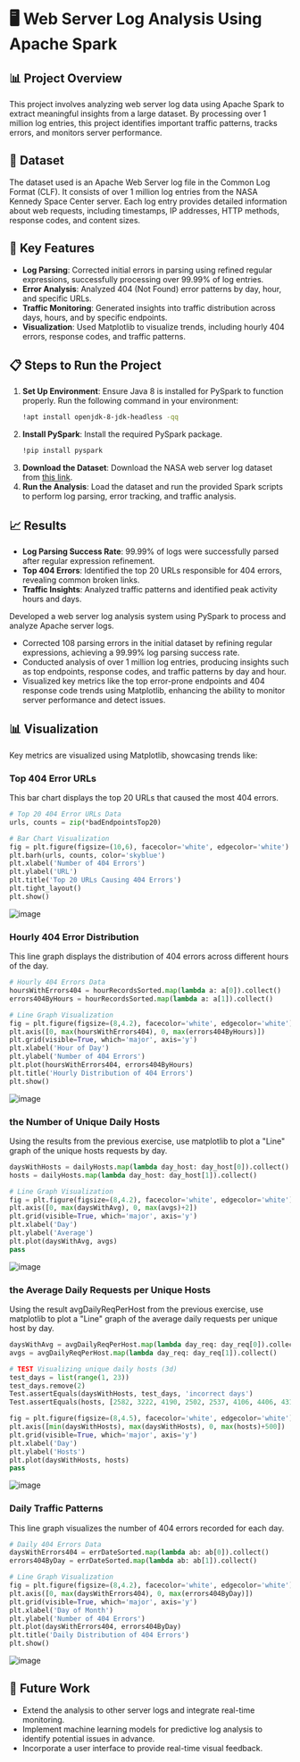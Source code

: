 # 🖥️ Web Server Log Analysis Using Apache Spark

## 📊 Project Overview
This project involves analyzing web server log data using Apache Spark to extract meaningful insights from a large dataset. By processing over 1 million log entries, this project identifies important traffic patterns, tracks errors, and monitors server performance.

## 📁 Dataset
The dataset used is an Apache Web Server log file in the Common Log Format (CLF). It consists of over 1 million log entries from the NASA Kennedy Space Center server. Each log entry provides detailed information about web requests, including timestamps, IP addresses, HTTP methods, response codes, and content sizes.

## 🚀 Key Features
- **Log Parsing**: Corrected initial errors in parsing using refined regular expressions, successfully processing over 99.99% of log entries.
- **Error Analysis**: Analyzed 404 (Not Found) error patterns by day, hour, and specific URLs.
- **Traffic Monitoring**: Generated insights into traffic distribution across days, hours, and by specific endpoints.
- **Visualization**: Used Matplotlib to visualize trends, including hourly 404 errors, response codes, and traffic patterns.

## 📋 Steps to Run the Project
1. **Set Up Environment**: Ensure Java 8 is installed for PySpark to function properly. Run the following command in your environment:
    ```bash
    !apt install openjdk-8-jdk-headless -qq
    ```
2. **Install PySpark**: Install the required PySpark package.
    ```bash
    !pip install pyspark
    ```
3. **Download the Dataset**: Download the NASA web server log dataset from [this link](http://ita.ee.lbl.gov/html/contrib/NASA-HTTP.html).
4. **Run the Analysis**: Load the dataset and run the provided Spark scripts to perform log parsing, error tracking, and traffic analysis.

## 📈 Results
- **Log Parsing Success Rate**: 99.99% of logs were successfully parsed after regular expression refinement.
- **Top 404 Errors**: Identified the top 20 URLs responsible for 404 errors, revealing common broken links.
- **Traffic Insights**: Analyzed traffic patterns and identified peak activity hours and days.

 Developed a web server log analysis system using PySpark to process and analyze Apache server logs.
-	Corrected 108 parsing errors in the initial dataset by refining regular expressions, achieving a 99.99% log parsing success rate.
-	Conducted analysis of over 1 million log entries, producing insights such as top endpoints, response codes, and traffic patterns by day and hour.
-	Visualized key metrics like the top error-prone endpoints and 404 response code trends using Matplotlib, enhancing the ability to monitor server performance and detect issues.


## 📊 Visualization
Key metrics are visualized using Matplotlib, showcasing trends like:
### **Top 404 Error URLs**
This bar chart displays the top 20 URLs that caused the most 404 errors.

```python
# Top 20 404 Error URLs Data
urls, counts = zip(*badEndpointsTop20)

# Bar Chart Visualization
fig = plt.figure(figsize=(10,6), facecolor='white', edgecolor='white')
plt.barh(urls, counts, color='skyblue')
plt.xlabel('Number of 404 Errors')
plt.ylabel('URL')
plt.title('Top 20 URLs Causing 404 Errors')
plt.tight_layout()
plt.show()
```
![image](https://github.com/user-attachments/assets/489cd677-2f33-4826-afcd-2cd78a9bbf59)

### **Hourly 404 Error Distribution**
This line graph displays the distribution of 404 errors across different hours of the day.

```python
# Hourly 404 Errors Data
hoursWithErrors404 = hourRecordsSorted.map(lambda a: a[0]).collect()
errors404ByHours = hourRecordsSorted.map(lambda a: a[1]).collect()

# Line Graph Visualization
fig = plt.figure(figsize=(8,4.2), facecolor='white', edgecolor='white')
plt.axis([0, max(hoursWithErrors404), 0, max(errors404ByHours)])
plt.grid(visible=True, which='major', axis='y')
plt.xlabel('Hour of Day')
plt.ylabel('Number of 404 Errors')
plt.plot(hoursWithErrors404, errors404ByHours)
plt.title('Hourly Distribution of 404 Errors')
plt.show()
```
![image](https://github.com/user-attachments/assets/dab25119-2d05-46ef-a352-0c95492201d8)

### **the Number of Unique Daily Hosts**
Using the results from the previous exercise, use matplotlib to plot a "Line" graph of the unique hosts requests by day.

```python
daysWithHosts = dailyHosts.map(lambda day_host: day_host[0]).collect()
hosts = dailyHosts.map(lambda day_host: day_host[1]).collect()

# Line Graph Visualization
fig = plt.figure(figsize=(8,4.2), facecolor='white', edgecolor='white')
plt.axis([0, max(daysWithAvg), 0, max(avgs)+2])
plt.grid(visible=True, which='major', axis='y')
plt.xlabel('Day')
plt.ylabel('Average')
plt.plot(daysWithAvg, avgs)
pass
```
![image](https://github.com/user-attachments/assets/3d598b2e-caae-46f6-9d81-ca14edfb611b)


### **the Average Daily Requests per Unique Hosts**
Using the result avgDailyReqPerHost from the previous exercise, use matplotlib to plot a "Line" graph of the average daily requests per unique host by day.

```python
daysWithAvg = avgDailyReqPerHost.map(lambda day_req: day_req[0]).collect()
avgs = avgDailyReqPerHost.map(lambda day_req: day_req[1]).collect()

# TEST Visualizing unique daily hosts (3d)
test_days = list(range(1, 23))
test_days.remove(2)
Test.assertEquals(daysWithHosts, test_days, 'incorrect days')
Test.assertEquals(hosts, [2582, 3222, 4190, 2502, 2537, 4106, 4406, 4317, 4523, 4346, 2864, 2650, 4454, 4214, 4340, 4385, 4168, 2550, 2560, 4134, 4456], 'incorrect hosts')

fig = plt.figure(figsize=(8,4.5), facecolor='white', edgecolor='white')
plt.axis([min(daysWithHosts), max(daysWithHosts), 0, max(hosts)+500])
plt.grid(visible=True, which='major', axis='y')
plt.xlabel('Day')
plt.ylabel('Hosts')
plt.plot(daysWithHosts, hosts)
pass
```
![image](https://github.com/user-attachments/assets/3d598b2e-caae-46f6-9d81-ca14edfb611b)


### **Daily Traffic Patterns**
This line graph visualizes the number of 404 errors recorded for each day.

```python
# Daily 404 Errors Data
daysWithErrors404 = errDateSorted.map(lambda ab: ab[0]).collect()
errors404ByDay = errDateSorted.map(lambda ab: ab[1]).collect()

# Line Graph Visualization
fig = plt.figure(figsize=(8,4.2), facecolor='white', edgecolor='white')
plt.axis([0, max(daysWithErrors404), 0, max(errors404ByDay)])
plt.grid(visible=True, which='major', axis='y')
plt.xlabel('Day of Month')
plt.ylabel('Number of 404 Errors')
plt.plot(daysWithErrors404, errors404ByDay)
plt.title('Daily Distribution of 404 Errors')
plt.show()
```
![image](https://github.com/user-attachments/assets/c1e4c144-35e6-4df2-9c27-2176e424d62f)

## 🔮 Future Work
- Extend the analysis to other server logs and integrate real-time monitoring.
- Implement machine learning models for predictive log analysis to identify potential issues in advance.
- Incorporate a user interface to provide real-time visual feedback.

